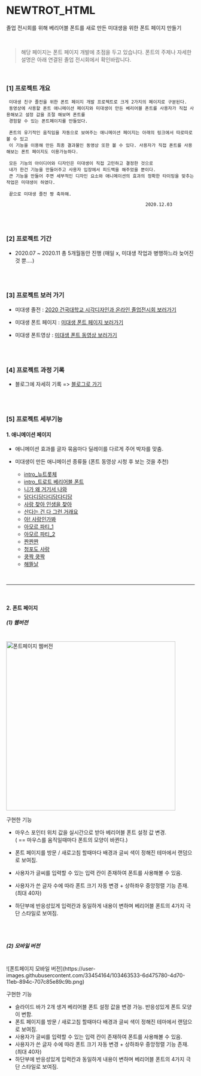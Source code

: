# NEWTROT_HTML
졸업 전시회를 위해 베리어블 폰트를 새로 만든 미대생을 위한 폰트 페이지 만들기

<br>

> 해당 페이지는 폰트 페이지 개발에 초점을 두고 있습니다. 폰트의 주제나 자세한 설명은 아래 연결된 졸업 전시회에서 확인바랍니다.
<br>


### [1] 프로젝트 개요

```
 미대생 친구 졸전을 위한 폰트 페이지 개발 프로젝트로 크게 2가지의 페이지로 구분된다. 
 동영상에 사용할 폰트 애니메이션 페이지와 미대생이 만든 베리어블 폰트를 사용자가 직접 사용해보고 설정 값을 조절 해보며 폰트를 
 경험할 수 있는 폰트페이지를 만들었다.

 폰트의 유기적인 움직임을 자동으로 보여주는 애니메이션 페이지는 아래의 링크에서 따로따로 볼 수 있고 
 이 기능을 이용해 만든 최종 결과물인 동영상 또한 볼 수 있다. 사용자가 직접 폰트를 사용해보는 폰트 페이지도 이용가능하다.

 모든 기능의 아이디어와 디자인은 미대생이 직접 고민하고 결정한 것으로 
 내가 한건 기능을 만들어주고 사용자 입장에서 피드백을 해주었을 뿐이다. 
 큰 기능을 만들어 주면 세부적인 디자인 요소와 애니메이션의 효과의 정확한 타이밍을 맞추는 작업은 미대생이 하였다.
	
 끝으로 미대생 졸전 짱 축하해.
			
													2020.12.03
```


<br><br>


### [2] 프로젝트 기간

- 2020.07 ~ 2020.11  총 5개월동안 진행 (매일 x, 미대생 작업과 병행하느라 늦어진것 뿐....)



<br><br>

### [3] 프로젝트 보러 가기

- 미대생 졸전   :   [2020 건국대학교 시각디자인과 온라인 졸업전시회 보러가기](http://kucd2020.com/)

- 미대생 폰트 페이지   :   [미대생 폰트 페이지 보러가기](http://newtrot-font.tk/)

- 미대생 폰트영상   :   [미대생 폰트 동영상 보러가기](https://www.youtube.com/watch?v=eoxpa_c9txY&feature=youtu.be)

  

<br><br>

### [4] 프로젝트 과정 기록

- 블로그에 자세히 기록  =>  [블로그로 가기](https://footprint-of-nawin.tistory.com/category/Projects/Font-page%28%EB%AF%B8%EB%8C%80%EC%83%9D%20%EC%A1%B8%EC%A0%84%20%EB%8F%84%EC%99%80%EC%A3%BC%EA%B8%B0%29)

<br><br>



### [5] 프로젝트 세부기능

#### 1. 애니메이션 페이지

- 애니메이션 효과를 글자 묶음마다 딜레이를 다르게 주어 박자를 맞춤.

- 미대생이 만든 애니메이션 종류들 (폰트 동영상 시청 후 보는 것을 추천)
  - [intro_뉴트롯체](http://newtrot-font.tk/ANIMATION/intro_%EB%89%B4%ED%8A%B8%EB%A1%AF%EC%B2%B4.html)
  - [intro_트로트 베리어블 폰트](http://newtrot-font.tk/ANIMATION/intro_%ED%8A%B8%EB%A1%9C%ED%8A%B8%20%EB%B2%A0%EB%A6%AC%EC%96%B4%EB%B8%94%20%ED%8F%B0%ED%8A%B8.html)
  - [니가 왜 거기서 나와](http://newtrot-font.tk/ANIMATION/%EB%8B%88%EA%B0%80%20%EC%99%9C%20%EA%B1%B0%EA%B8%B0%EC%84%9C%20%EB%82%98%EC%99%80.html)
  - [담다디담다디담다디담](http://newtrot-font.tk/ANIMATION/%EB%8B%B4%EB%8B%A4%EB%94%94%EB%8B%B4%EB%8B%A4%EB%94%94%EB%8B%B4%EB%8B%A4%EB%94%94%EB%8B%B4.html)
  - [사랑 찾아 인생을 찾아](http://newtrot-font.tk/ANIMATION/%EC%82%AC%EB%9E%91%20%EC%B0%BE%EC%95%84%20%EC%9D%B8%EC%83%9D%EC%9D%84%20%EC%B0%BE%EC%95%84.html)
  - [산다는 건 다 그런 거래요](http://newtrot-font.tk/ANIMATION/%EC%82%B0%EB%8B%A4%EB%8A%94%20%EA%B1%B4%20%EB%8B%A4%20%EA%B7%B8%EB%9F%B0%20%EA%B1%B0%EB%9E%98%EC%9A%94.html)
  - [아! 사랑인가봐](http://newtrot-font.tk/ANIMATION/%EC%95%84!%20%EC%82%AC%EB%9E%91%EC%9D%B8%EA%B0%80%EB%B4%90.html)
  - [아모르 파티_1](http://newtrot-font.tk/ANIMATION/%EC%95%84%EB%AA%A8%EB%A5%B4%ED%8C%8C%ED%8B%B0_1.html)
  - [아모르 파티_2](http://newtrot-font.tk/ANIMATION/%EC%95%84%EB%AA%A8%EB%A5%B4%ED%8C%8C%ED%8B%B0_2.html)
  - [짠짠짠](http://newtrot-font.tk/ANIMATION/%EC%A7%A0%EC%A7%A0%EC%A7%A0.html)
  - [청포도 사랑](http://newtrot-font.tk/ANIMATION/%EC%B2%AD%ED%8F%AC%EB%8F%84%EC%82%AC%EB%9E%91.html)
  - [쿵짝 쿵짝](http://newtrot-font.tk/ANIMATION/%EC%BF%B5%EC%A7%9D%20%EC%BF%B5%EC%A7%9D.html)
  - [해뜰날](http://newtrot-font.tk/ANIMATION/%ED%95%B4%EB%9C%B0%EB%82%A0.html)

<br>

---

<br>

#### 2. 폰트 페이지

##### (1) 웹버전
<br>
<img width="452" alt="폰트페이지 웹버전" src="https://user-images.githubusercontent.com/33454164/103463481-07f36680-4d70-11eb-9c0a-86b08d6afe9e.png">



구현한 기능

- 마우스 포인터 위치 값을 실시간으로 받아 베리어블 폰트 설정 값 변경.  
  ( == 마우스를 움직일때마다 폰트의 모양이 바뀐다.)

- 폰트 페이지를 방문 / 새로고침 할때마다 배경과 글씨 색이 정해진 테마에서 랜덤으로 보여짐. 

- 사용자가 글씨를 입력할 수 있는 입력 칸이 존재하여 폰트를 사용해볼 수 있음.

- 사용자가 쓴 글자 수에 따라 폰트 크기 자동 변경 + 상하좌우 중앙정렬 기능 존재. (최대 40자)

- 하단부에 반응성있게 입력칸과 동일하게 내용이 변하며 베리어블 폰트의  4가지 극단 스타일로 보여짐. 

  

<br><br>

##### (2) 모바일 버전
<br>
![폰트페이지 모바일 버전](https://user-images.githubusercontent.com/33454164/103463533-6d475780-4d70-11eb-894c-707c85e89c9b.png)



구현한 기능

- 슬라이드 바가 2개 생겨 베리어블 폰트 설정 값을 변경 가능. 반응성있게 폰트 모양이 변함.
- 폰트 페이지를 방문 / 새로고침 할때마다 배경과 글씨 색이 정해진 테마에서 랜덤으로 보여짐. 
- 사용자가 글씨를 입력할 수 있는 입력 칸이 존재하여 폰트를 사용해볼 수 있음.
- 사용자가 쓴 글자 수에 따라 폰트 크기 자동 변경 + 상하좌우 중앙정렬 기능 존재. (최대 40자)
- 하단부에 반응성있게 입력칸과 동일하게 내용이 변하며 베리어블 폰트의  4가지 극단 스타일로 보여짐. 



